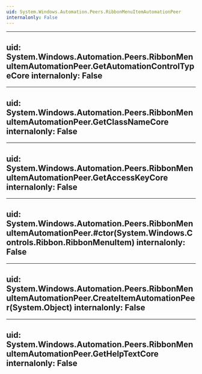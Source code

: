 ```yaml
---
uid: System.Windows.Automation.Peers.RibbonMenuItemAutomationPeer
internalonly: False
---
```


---
uid: System.Windows.Automation.Peers.RibbonMenuItemAutomationPeer.GetAutomationControlTypeCore
internalonly: False
---

---
uid: System.Windows.Automation.Peers.RibbonMenuItemAutomationPeer.GetClassNameCore
internalonly: False
---

---
uid: System.Windows.Automation.Peers.RibbonMenuItemAutomationPeer.GetAccessKeyCore
internalonly: False
---

---
uid: System.Windows.Automation.Peers.RibbonMenuItemAutomationPeer.#ctor(System.Windows.Controls.Ribbon.RibbonMenuItem)
internalonly: False
---

---
uid: System.Windows.Automation.Peers.RibbonMenuItemAutomationPeer.CreateItemAutomationPeer(System.Object)
internalonly: False
---

---
uid: System.Windows.Automation.Peers.RibbonMenuItemAutomationPeer.GetHelpTextCore
internalonly: False
---
